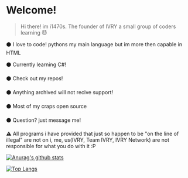 # Welcome!
> Hi there! im i1470s. The founder of IVRY a small group of coders learning 😈

⚫ I love to code! pythons my main language but im more then capable in HTML

⚫ Currently learning C#!

⚫ Check out my repos! 

⚫ Anything archived will not recive support!

⚫ Most of my craps open source 

⚫ Question? just message me!

⚠️ All programs i have provided that just so happen to be "on the line of illegal" are not on i, me, us(IVRY, Team IVRY, IVRY Network) are not responsible for what you do with it :P

[![Anurag's github stats](https://github-readme-stats.vercel.app/api?username=i1470s&theme=dark&show_icons=true)](https://github.com/anuraghazra/github-readme-stats)

[![Top Langs](https://github-readme-stats.vercel.app/api/top-langs/?username=i1470s&theme=dark&layout=compact)](https://github.com/anuraghazra/github-readme-stats)
